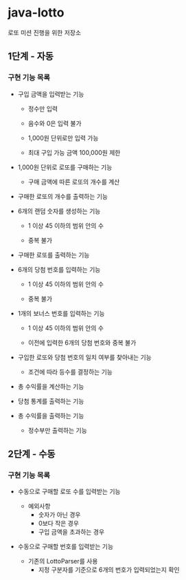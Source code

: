 # java-lotto

로또 미션 진행을 위한 저장소

## 1단계 - 자동

### 구현 기능 목록

- 구입 금액을 입력받는 기능

  - 정수만 입력

  - 음수와 0은 입력 불가

  - 1,000원 단위로만 입력 가능

  - 최대 구입 가능 금액 100,000원 제한

- 1,000원 단위로 로또를 구매하는 기능

  - 구매 금액에 따른 로또의 개수를 계산

- 구매한 로또의 개수를 출력하는 기능

- 6개의 랜덤 숫자를 생성하는 기능

  - 1 이상 45 이하의 범위 안의 수

  - 중복 불가

- 구매한 로또를 출력하는 기능

- 6개의 당첨 번호를 입력하는 기능

  - 1 이상 45 이하의 범위 안의 수

  - 중복 불가

- 1개의 보너스 번호를 입력하는 기능

  - 1 이상 45 이하의 범위 안의 수

  - 이전에 입력한 6개의 당첨 번호와 중복 불가

- 구입한 로또와 당첨 번호의 일치 여부를 찾아내는 기능

  - 조건에 따라 등수를 결정하는 기능

- 총 수익률을 계산하는 기능

- 당첨 통계를 출력하는 기능

- 총 수익률을 출력하는 기능

  - 정수부만 출력하는 기능

## 2단계 - 수동

### 구현 기능 목록

- 수동으로 구매할 로또 수를 입력받는 기능
    - 예외사항
        - 숫자가 아닌 경우
        - 0보다 작은 경우
        - 구입 금액을 초과하는 경우 

- 수동으로 구매할 번호를 입력받는 기능
    - 기존의 LottoParser를 사용
        - 지정 구분자를 기준으로 6개의 번호가 입력되었는지 확인